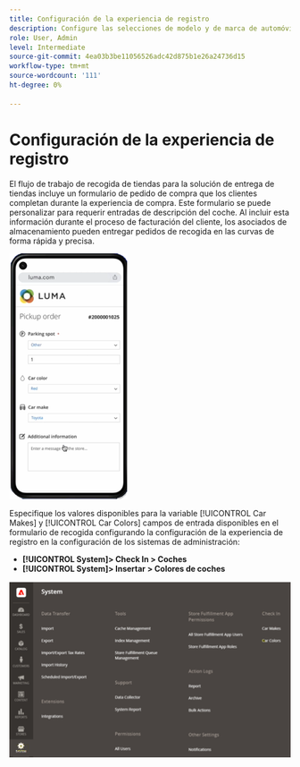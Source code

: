 ```yaml
---
title: Configuración de la experiencia de registro
description: Configure las selecciones de modelo y de marca de automóvil disponibles para los clientes de recogida en el límite cuando completen el formulario de pedido de recogida.
role: User, Admin
level: Intermediate
source-git-commit: 4ea03b3be11056526adc42d875b1e26a24736d15
workflow-type: tm+mt
source-wordcount: '111'
ht-degree: 0%

---
```



# Configuración de la experiencia de registro

El flujo de trabajo de recogida de tiendas para la solución de entrega de tiendas incluye un formulario de pedido de compra que los clientes completan durante la experiencia de compra. Este formulario se puede personalizar para requerir entradas de descripción del coche. Al incluir esta información durante el proceso de facturación del cliente, los asociados de almacenamiento pueden entregar pedidos de recogida en las curvas de forma rápida y precisa.

![[!DNL Check-In Experience Car Make] y [!DNL Model] configuración para la captura en el lado de la curva](assets/checkin-system-settings-car-options.png)

Especifique los valores disponibles para la variable [!UICONTROL Car Makes] y [!UICONTROL Car Colors] campos de entrada disponibles en el formulario de recogida configurando la configuración de la experiencia de registro en la configuración de los sistemas de administración:

- **[!UICONTROL System]> Check In > Coches**
- **[!UICONTROL System]> Insertar > Colores de coches**

![[!DNL Check-In Experience system configuration for curbside pickup]](assets/check-in-experience-system-config.png)







